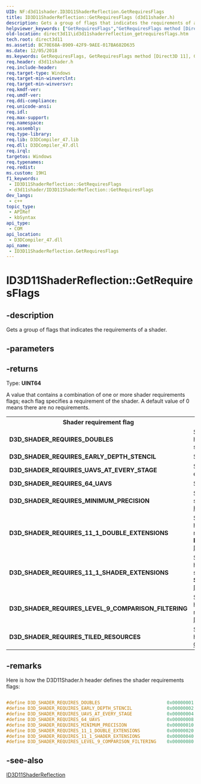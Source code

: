 ```yaml
---
UID: NF:d3d11shader.ID3D11ShaderReflection.GetRequiresFlags
title: ID3D11ShaderReflection::GetRequiresFlags (d3d11shader.h)
description: Gets a group of flags that indicates the requirements of a shader.
helpviewer_keywords: ["GetRequiresFlags","GetRequiresFlags method [Direct3D 11]","GetRequiresFlags method [Direct3D 11]","ID3D11ShaderReflection interface","ID3D11ShaderReflection interface [Direct3D 11]","GetRequiresFlags method","ID3D11ShaderReflection.GetRequiresFlags","ID3D11ShaderReflection::GetRequiresFlags","d3d11shader/ID3D11ShaderReflection::GetRequiresFlags","direct3d11.id3d11shaderreflection_getrequiresflags"]
old-location: direct3d11\id3d11shaderreflection_getrequiresflags.htm
tech.root: direct3d11
ms.assetid: BC70E68A-8909-42F9-9AEE-017BA682D635
ms.date: 12/05/2018
ms.keywords: GetRequiresFlags, GetRequiresFlags method [Direct3D 11], GetRequiresFlags method [Direct3D 11],ID3D11ShaderReflection interface, ID3D11ShaderReflection interface [Direct3D 11],GetRequiresFlags method, ID3D11ShaderReflection.GetRequiresFlags, ID3D11ShaderReflection::GetRequiresFlags, d3d11shader/ID3D11ShaderReflection::GetRequiresFlags, direct3d11.id3d11shaderreflection_getrequiresflags
req.header: d3d11shader.h
req.include-header: 
req.target-type: Windows
req.target-min-winverclnt: 
req.target-min-winversvr: 
req.kmdf-ver: 
req.umdf-ver: 
req.ddi-compliance: 
req.unicode-ansi: 
req.idl: 
req.max-support: 
req.namespace: 
req.assembly: 
req.type-library: 
req.lib: D3DCompiler_47.lib
req.dll: D3DCompiler_47.dll
req.irql: 
targetos: Windows
req.typenames: 
req.redist: 
ms.custom: 19H1
f1_keywords:
 - ID3D11ShaderReflection::GetRequiresFlags
 - d3d11shader/ID3D11ShaderReflection::GetRequiresFlags
dev_langs:
 - c++
topic_type:
 - APIRef
 - kbSyntax
api_type:
 - COM
api_location:
 - D3DCompiler_47.dll
api_name:
 - ID3D11ShaderReflection.GetRequiresFlags
---
```


# ID3D11ShaderReflection::GetRequiresFlags


## -description

Gets a group of flags that indicates the requirements of a shader.

## -parameters

## -returns

Type: <b>UINT64</b>

A value that contains a combination of one or more shader requirements flags; each flag specifies a requirement of the shader. A default value of 0 means there are no requirements. 

<table>
<tr>
<th>Shader requirement flag</th>
<th>Description</th>
</tr>
<tr>
<td><b>D3D_SHADER_REQUIRES_DOUBLES</b></td>
<td>Shader requires that the graphics driver and hardware support double data type. For more info, see <a href="https://docs.microsoft.com/windows/desktop/api/d3d11/ns-d3d11-d3d11_feature_data_doubles">D3D11_FEATURE_DATA_DOUBLES</a>.</td>
</tr>
<tr>
<td><b>D3D_SHADER_REQUIRES_EARLY_DEPTH_STENCIL</b></td>
<td>Shader requires an early depth stencil.</td>
</tr>
<tr>
<td><b>D3D_SHADER_REQUIRES_UAVS_AT_EVERY_STAGE</b></td>
<td>Shader requires unordered access views (UAVs) at every pipeline stage.</td>
</tr>
<tr>
<td><b>D3D_SHADER_REQUIRES_64_UAVS</b></td>
<td>Shader requires 64 UAVs.</td>
</tr>
<tr>
<td><b>D3D_SHADER_REQUIRES_MINIMUM_PRECISION</b></td>
<td>Shader requires the graphics driver and hardware to support minimum precision. For more info, see <a href="https://docs.microsoft.com/windows/desktop/direct3dhlsl/using-hlsl-minimum-precision">Using HLSL minimum precision</a>.</td>
</tr>
<tr>
<td><b>D3D_SHADER_REQUIRES_11_1_DOUBLE_EXTENSIONS</b></td>
<td>Shader requires that the graphics driver and hardware support extended doubles instructions. For more info, see the <b>ExtendedDoublesShaderInstructions</b> member of <a href="https://docs.microsoft.com/windows/desktop/api/d3d11/ns-d3d11-d3d11_feature_data_d3d11_options">D3D11_FEATURE_DATA_D3D11_OPTIONS</a>.</td>
</tr>
<tr>
<td><b>D3D_SHADER_REQUIRES_11_1_SHADER_EXTENSIONS</b></td>
<td>Shader requires that the graphics driver and hardware support the <a href="https://docs.microsoft.com/windows/desktop/direct3dhlsl/dx-graphics-hlsl-msad4">msad4</a> intrinsic function in shaders. For more info, see the <b>SAD4ShaderInstructions</b> member of <a href="https://docs.microsoft.com/windows/desktop/api/d3d11/ns-d3d11-d3d11_feature_data_d3d11_options">D3D11_FEATURE_DATA_D3D11_OPTIONS</a>.</td>
</tr>
<tr>
<td><b>D3D_SHADER_REQUIRES_LEVEL_9_COMPARISON_FILTERING</b></td>
<td>Shader requires that the graphics driver and hardware support Direct3D 9 shadow support. For more info, see <a href="https://docs.microsoft.com/windows/desktop/api/d3d11/ns-d3d11-d3d11_feature_data_d3d9_shadow_support">D3D11_FEATURE_DATA_D3D9_SHADOW_SUPPORT</a>.</td>
</tr>
<tr>
<td><b>D3D_SHADER_REQUIRES_TILED_RESOURCES</b></td>
<td>Shader requires that the graphics driver and hardware support tiled resources. For more info, see <a href="https://docs.microsoft.com/windows/desktop/api/d3d11_2/nf-d3d11_2-id3d11device2-getresourcetiling">GetResourceTiling</a>. </td>
</tr>
</table>

## -remarks

Here is how the D3D11Shader.h header defines the shader requirements flags:


```cpp

#define D3D_SHADER_REQUIRES_DOUBLES                         0x00000001
#define D3D_SHADER_REQUIRES_EARLY_DEPTH_STENCIL             0x00000002
#define D3D_SHADER_REQUIRES_UAVS_AT_EVERY_STAGE             0x00000004
#define D3D_SHADER_REQUIRES_64_UAVS                         0x00000008
#define D3D_SHADER_REQUIRES_MINIMUM_PRECISION               0x00000010
#define D3D_SHADER_REQUIRES_11_1_DOUBLE_EXTENSIONS          0x00000020
#define D3D_SHADER_REQUIRES_11_1_SHADER_EXTENSIONS          0x00000040
#define D3D_SHADER_REQUIRES_LEVEL_9_COMPARISON_FILTERING    0x00000080

```

## -see-also

<a href="https://docs.microsoft.com/windows/desktop/api/d3d11shader/nn-d3d11shader-id3d11shaderreflection">ID3D11ShaderReflection</a>

